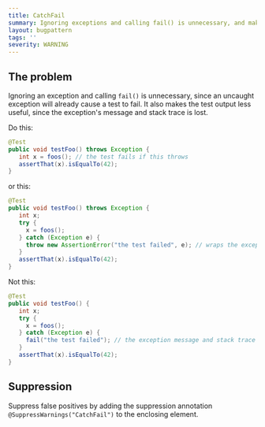 ```yaml
---
title: CatchFail
summary: Ignoring exceptions and calling fail() is unnecessary, and makes test output less useful
layout: bugpattern
tags: ''
severity: WARNING
---
```


<!--
*** AUTO-GENERATED, DO NOT MODIFY ***
To make changes, edit the @BugPattern annotation or the explanation in docs/bugpattern.
-->


## The problem
Ignoring an exception and calling `fail()` is unnecessary, since an uncaught
exception will already cause a test to fail. It also makes the test output less
useful, since the exception's message and stack trace is lost.

Do this:

```java
@Test
public void testFoo() throws Exception {
   int x = foos(); // the test fails if this throws
   assertThat(x).isEqualTo(42);
}
```

or this:

```java
@Test
public void testFoo() throws Exception {
   int x;
   try {
     x = foos();
   } catch (Exception e) {
     throw new AssertionError("the test failed", e); // wraps the exception with additional context
   }
   assertThat(x).isEqualTo(42);
}
```

Not this:

```java
@Test
public void testFoo() {
   int x;
   try {
     x = foos();
   } catch (Exception e) {
     fail("the test failed"); // the exception message and stack trace is lost
   }
   assertThat(x).isEqualTo(42);
}
```

## Suppression
Suppress false positives by adding the suppression annotation `@SuppressWarnings("CatchFail")` to the enclosing element.


